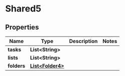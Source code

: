 

# Shared5


## Properties

| Name | Type | Description | Notes |
|------------ | ------------- | ------------- | -------------|
|**tasks** | **List&lt;String&gt;** |  |  |
|**lists** | **List&lt;String&gt;** |  |  |
|**folders** | [**List&lt;Folder4&gt;**](Folder4.md) |  |  |



